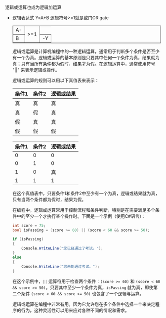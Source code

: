逻辑或运算也成为逻辑加运算
* 逻辑表达式
   Y=A+B
   逻辑符号>=1就是或门OR gate
 
  <table border="1">
  <tr> 
 <td>A-</td>
  <td  rowspan=2>>=1</td> 
    
  </tr> 
  <tr> 
 <td>B</td>
  <td rowspan=2;rowspan="2">-Y</td>
  </tr> 
  
  </table>
逻辑或运算是计算机编程中的一种逻辑运算，通常用于判断多个条件是否至少有一个为真。逻辑或运算的基本原则是只要其中任何一个条件为真，结果就为真；只有当所有条件都为假时，结果才为假。在逻辑运算中，通常使用符号 "||" 来表示逻辑或操作。

逻辑或运算的规则可以用以下真值表来表示：

| 条件1 | 条件2 | 逻辑或结果 |
|-------|-------|------------|
|  真   |  真   |    真     |
|  真   |  假   |    真     |
|  假   |  真   |    真     |
|  假   |  假   |    假     |

| 条件1 | 条件2 | 逻辑或结果 |
|-------|-------|------------|
|  0   |  0   |    0     |
|  0   |  1   |    0     |
|  1   |  0   |    真     |
| 1   |  1   |    1     |

在这个真值表中，只要条件1和条件2中至少有一个为真，逻辑或结果就为真，只有当两个条件都为假时，结果为假。

在编程中，逻辑或运算常用于控制流程和条件判断，特别是在需要满足多个条件中的至少一个才执行某个操作时。下面是一个示例（使用C#语言）：

```csharp
int score = 75;
bool isPassing = (score >= 60) || (score < 60 && score >= 50);

if (isPassing)
{
    Console.WriteLine("您已经通过了考试。");
}
else
{
    Console.WriteLine("您未能通过考试。");
}
```

在这个示例中，`||` 运算符用于检查两个条件：`(score >= 60)` 和 `(score < 60 && score >= 50)`。只要其中至少一个条件为真，`isPassing` 就为真，即使第二个条件 `(score < 60 && score >= 50)` 也包含了一个逻辑与运算。

逻辑或运算在编程中非常有用，因为它允许您在多个条件中选择一个来决定程序的行为。这种灵活性可以用来应对各种不同的情况和需求。